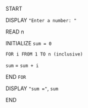 START

DISPLAY `"Enter a number: "`

READ n

INITIALIZE `sum = 0`

`FOR i FROM 1 TO n (inclusive)`

`sum` = `sum + i`

END `FOR`

DISPLAY `"sum ="`, `sum`

END
